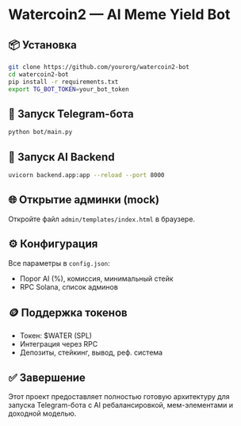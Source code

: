 # Watercoin2 — AI Meme Yield Bot

## 📦 Установка
```bash
git clone https://github.com/yourorg/watercoin2-bot
cd watercoin2-bot
pip install -r requirements.txt
export TG_BOT_TOKEN=your_bot_token
```

## 🚀 Запуск Telegram-бота
```bash
python bot/main.py
```

## 🧠 Запуск AI Backend
```bash
uvicorn backend.app:app --reload --port 8000
```

## 🌐 Открытие админки (mock)
Откройте файл `admin/templates/index.html` в браузере.

## ⚙️ Конфигурация
Все параметры в `config.json`:
- Порог AI (%), комиссия, минимальный стейк
- RPC Solana, список админов

## 🪙 Поддержка токенов
- Токен: $WATER (SPL)
- Интеграция через RPC
- Депозиты, стейкинг, вывод, реф. система

## ✅ Завершение
Этот проект предоставляет полностью готовую архитектуру для запуска Telegram-бота с AI ребалансировкой, мем-элементами и доходной моделью.
